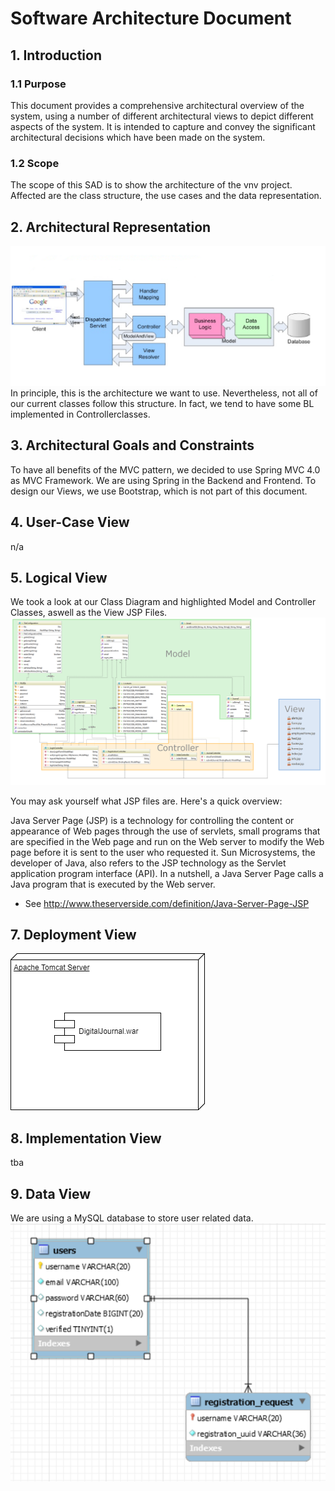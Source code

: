 # Software Architecture Document
## 1. Introduction
### 1.1 Purpose
This document provides a comprehensive architectural overview of the system, using a number of different architectural views to depict different aspects of the system. It is intended to capture and convey the significant architectural decisions which have been made on the system.

### 1.2 Scope
The scope of this SAD is to show the architecture of the vnv project. Affected are the class structure, the use cases and the data representation.

## 2. Architectural Representation
![Spring Arch](ArchitectureSpringMVC.PNG)
In principle, this is the architecture we want to use. Nevertheless, not all of our current classes follow this structure. In fact, we tend to have some BL implemented in Controllerclasses.

## 3. Architectural Goals and Constraints
To have all benefits of the MVC pattern, we decided to use Spring MVC 4.0 as MVC Framework. We are using Spring in the Backend and Frontend. To design our Views, we use Bootstrap, which is not part of this document.

## 4. User-Case View
n/a

## 5. Logical View
We took a look at our Class Diagram and highlighted Model and Controller Classes, aswell as the View JSP Files.
![Class Diagram](class_diagramm_full.png)

You may ask yourself what JSP files are. Here's a quick overview:

Java Server Page (JSP) is a technology for controlling the content or appearance of Web pages through the use of servlets, small programs that are specified in the Web page and run on the Web server to modify the Web page before it is sent to the user who requested it. Sun Microsystems, the developer of Java, also refers to the JSP technology as the Servlet application program interface (API). In a nutshell, a Java Server Page calls a Java program that is executed by the Web server.
    
- See http://www.theserverside.com/definition/Java-Server-Page-JSP

## 7. Deployment View
![DeploymentView](DeploymentView.png)

## 8. Implementation View
tba

## 9. Data View
We are using a MySQL database to store user related data. 
![DB-Model](DB_Diagram.PNG)